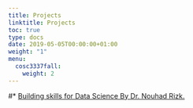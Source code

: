 ```yaml
---
title: Projects
linktitle: Projects
toc: true
type: docs
date: 2019-05-05T00:00:00+01:00
weight: "1"
menu:
  cosc3337fall:
    weight: 2
---
```


#\* [Building skills for Data Science By Dr. Nouhad Rizk.](https://uhlibraries.pressbooks.pub/buildingskillsfordatascience/)
